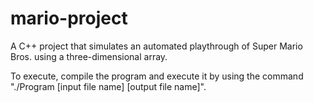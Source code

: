 # mario-project
A C++ project that simulates an automated playthrough of Super Mario Bros. using a three-dimensional array.

To execute, compile the program and execute it by using the command "./Program [input file name] [output file name]".
